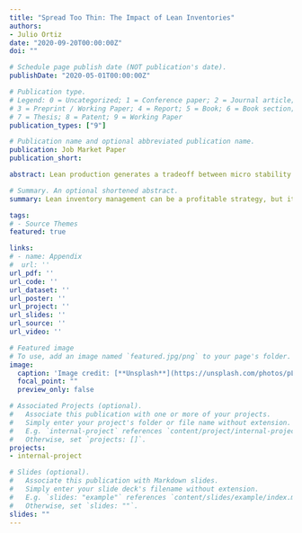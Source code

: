```yaml
---
title: "Spread Too Thin: The Impact of Lean Inventories"
authors:
- Julio Ortiz
date: "2020-09-20T00:00:00Z"
doi: ""

# Schedule page publish date (NOT publication's date).
publishDate: "2020-05-01T00:00:00Z"

# Publication type.
# Legend: 0 = Uncategorized; 1 = Conference paper; 2 = Journal article;
# 3 = Preprint / Working Paper; 4 = Report; 5 = Book; 6 = Book section;
# 7 = Thesis; 8 = Patent; 9 = Working Paper
publication_types: ["9"]

# Publication name and optional abbreviated publication name.
publication: Job Market Paper
publication_short: 

abstract: Lean production generates a tradeoff between micro stability and macro vulnerability. Examining public “just-in-time” (JIT) firms, I find that JIT producers experience higher sales growth and less volatility. At the same time, JIT producers are more cyclical and sensitive to natural disasters. Motivated by these facts, I build and structurally estimate a general equilibrium model in which heterogeneous firms can adopt JIT. The estimated model implies that while JIT producers enjoy a 1 percent increase in steady state firm value, an unanticipated disaster akin to the COVID-19 shock results in a 1.1 percentage point sharper output contraction relative to a counterfactual economy with less adoption. In the estimated model, previously lean businesses hoard materials and rebuild stocks of now highly valuable inventories, disrupting their production processes.

# Summary. An optional shortened abstract.
summary: Lean inventory management can be a profitable strategy, but it renders the economy more vulnerable to unanticipated shocks. This paper quantifies the tradeoff in a structurally estimated heterogeneous firms model. (Draft coming soon)

tags:
# - Source Themes
featured: true

links:
# - name: Appendix
#  url: ''
url_pdf: ''
url_code: ''
url_dataset: ''
url_poster: ''
url_project: ''
url_slides: ''
url_source: ''
url_video: ''

# Featured image
# To use, add an image named `featured.jpg/png` to your page's folder. 
image:
  caption: 'Image credit: [**Unsplash**](https://unsplash.com/photos/pLCdAaMFLTE)'
  focal_point: ""
  preview_only: false

# Associated Projects (optional).
#   Associate this publication with one or more of your projects.
#   Simply enter your project's folder or file name without extension.
#   E.g. `internal-project` references `content/project/internal-project/index.md`.
#   Otherwise, set `projects: []`.
projects:
- internal-project

# Slides (optional).
#   Associate this publication with Markdown slides.
#   Simply enter your slide deck's filename without extension.
#   E.g. `slides: "example"` references `content/slides/example/index.md`.
#   Otherwise, set `slides: ""`.
slides: ""
---
```

